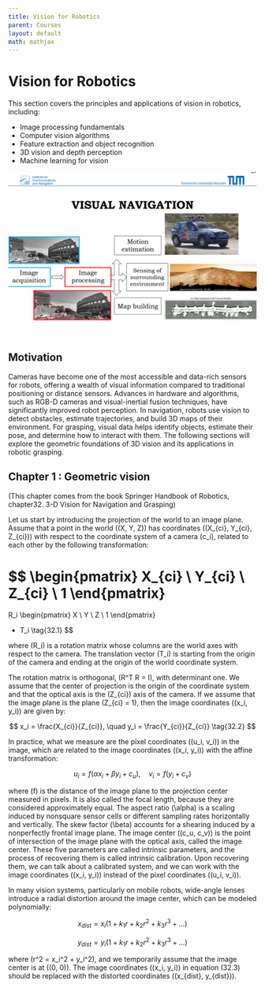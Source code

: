 ```yaml
---
title: Vision for Robotics
parent: Courses
layout: default
math: mathjax
---
```

# Vision for Robotics

This section covers the principles and applications of vision in robotics, including:

- Image processing fundamentals
- Computer vision algorithms
- Feature extraction and object recognition
- 3D vision and depth perception
- Machine learning for vision

![img-description](/assets/images/Screenshot%20from%202025-03-01%2018-54-00.png)

## Motivation

Cameras have become one of the most accessible and data-rich sensors for robots, offering a wealth of visual information compared to traditional positioning or distance sensors. Advances in hardware and algorithms, such as RGB-D cameras and visual-inertial fusion techniques, have significantly improved robot perception. In navigation, robots use vision to detect obstacles, estimate trajectories, and build 3D maps of their environment. For grasping, visual data helps identify objects, estimate their pose, and determine how to interact with them. The following sections will explore the geometric foundations of 3D vision and its applications in robotic grasping.


## Chapter 1 : Geometric vision
(This chapter comes from the book Springer Handbook of Robotics, chapter32. 3-D Vision for Navigation and Grasping) 

Let us start by introducing the projection of the world to an image plane. Assume that a point in the world \((X, Y, Z)\) has coordinates \((X_{ci}, Y_{ci}, Z_{ci})\) with respect to the coordinate system of a camera \(c_i\), related to each other by the following transformation:

$$
\begin{pmatrix}
X_{ci} \\
Y_{ci} \\
Z_{ci} \\
1
\end{pmatrix}
=
R_i
\begin{pmatrix}
X \\
Y \\
Z \\
1
\end{pmatrix}
+ T_i \tag{32.1}
$$

where \(R_i\) is a rotation matrix whose columns are the world axes with respect to the camera. The translation vector \(T_i\) is starting from the origin of the camera and ending at the origin of the world coordinate system.

The rotation matrix is orthogonal, \(R^T R = I\), with determinant one. We assume that the center of projection is the origin of the coordinate system and that the optical axis is the \(Z_{ci}\) axis of the camera. If we assume that the image plane is the plane \(Z_{ci} = 1\), then the image coordinates \((x_i, y_i)\) are given by:

$$
x_i = \frac{X_{ci}}{Z_{ci}}, \quad y_i = \frac{Y_{ci}}{Z_{ci}} \tag{32.2}
$$

In practice, what we measure are the pixel coordinates \((u_i, v_i)\) in the image, which are related to the image coordinates \((x_i, y_i)\) with the affine transformation:

$$
u_i = f (\alpha x_i + \beta y_i + c_u), \quad v_i = f(y_i + c_v) \tag{32.3}
$$

where \(f\) is the distance of the image plane to the projection center measured in pixels. It is also called the focal length, because they are considered approximately equal. The aspect ratio \(\alpha\) is a scaling induced by nonsquare sensor cells or different sampling rates horizontally and vertically. The skew factor \(\beta\) accounts for a shearing induced by a nonperfectly frontal image plane. The image center \((c_u, c_v)\) is the point of intersection of the image plane with the optical axis, called the image center. These five parameters are called intrinsic parameters, and the process of recovering them is called intrinsic calibration. Upon recovering them, we can talk about a calibrated system, and we can work with the image coordinates \((x_i, y_i)\) instead of the pixel coordinates \((u_i, v_i)\).

In many vision systems, particularly on mobile robots, wide-angle lenses introduce a radial distortion around the image center, which can be modeled polynomially:

$$
x_{dist} = x_i \left(1 + k_1 r + k_2 r^2 + k_3 r^3 + \dots \right)
$$

$$
y_{dist} = y_i \left(1 + k_1 r + k_2 r^2 + k_3 r^3 + \dots \right)
$$

where \(r^2 = x_i^2 + y_i^2\), and we temporarily assume that the image center is at \((0, 0)\). The image coordinates \((x_i, y_i)\) in equation (32.3) should be replaced with the distorted coordinates \((x_{dist}, y_{dist})\).

